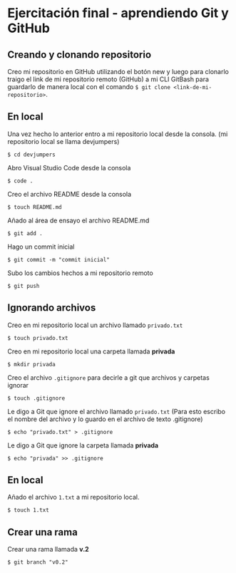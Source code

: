 # Ejercitación final - aprendiendo Git y GitHub

## Creando y clonando repositorio
Creo mi repositorio en GitHub utilizando el botón new y luego para clonarlo traigo el link de mi repositorio remoto (GitHub) a mi CLI GitBash para guardarlo de manera local con el comando `$ git clone <link-de-mi-repositorio>`.

## En local
Una vez hecho lo anterior entro a mi repositorio local desde la consola. (mi repositorio local se llama devjumpers)
``` 
$ cd devjumpers
```
Abro Visual Studio Code desde la consola
``` 
$ code .
```
Creo el archivo README desde la consola
``` 
$ touch README.md
```
Añado al área de ensayo el archivo README.md
``` 
$ git add .
```
Hago un commit inicial
``` 
$ git commit -m "commit inicial"
```
Subo los cambios hechos a mi repositorio remoto
``` 
$ git push
```
## Ignorando archivos

Creo en mi repositorio local un archivo llamado `privado.txt`
``` 
$ touch privado.txt
```
Creo en mi repositorio local una carpeta llamada **privada**
``` 
$ mkdir privada
```
Creo el archivo `.gitignore` para decirle a git que archivos y carpetas ignorar
``` 
$ touch .gitignore
```
Le digo a Git que ignore el archivo llamado `privado.txt` (Para esto escribo el nombre del archivo y lo guardo en el archivo de texto .gitignore)
``` 
$ echo "privado.txt" > .gitignore
```
Le digo a Git que ignore la carpeta llamada **privada**
``` 
$ echo "privada" >> .gitignore
```

## En local

Añado el archivo `1.txt` a mi repositorio local.
``` 
$ touch 1.txt
```

## Crear una rama

Crear una rama llamada **v.2**
``` 
$ git branch "v0.2"
```